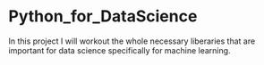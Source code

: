 # Python_for_DataScience
In this project I will workout the whole necessary liberaries that are important for data science specifically for machine learning. 
